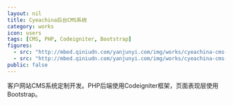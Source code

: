 ```yaml
---
layout: nil
title: Cyeachina后台CMS系统
category: works
icon: users
tags: [CMS, PHP, Codeigniter, Bootstrap]
figures:
  - src: "http://mbed.qiniudn.com/yanjunyi.com/img/works/cyeachina-cms-list.jpg"
  - src: "http://mbed.qiniudn.com/yanjunyi.com/img/works/cyeachina-cms-occupation.jpg"
public: false
---
```


客户网站CMS系统定制开发。PHP后端使用Codeigniter框架，页面表现层使用Bootstrap。
